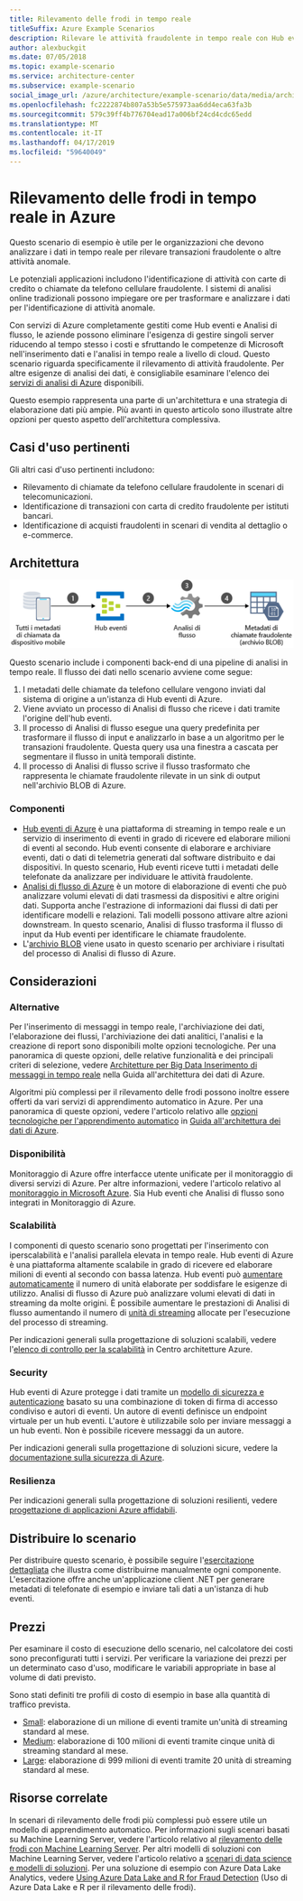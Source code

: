 ```yaml
---
title: Rilevamento delle frodi in tempo reale
titleSuffix: Azure Example Scenarios
description: Rilevare le attività fraudolente in tempo reale con Hub eventi e Analisi di flusso di Azure.
author: alexbuckgit
ms.date: 07/05/2018
ms.topic: example-scenario
ms.service: architecture-center
ms.subservice: example-scenario
social_image_url: /azure/architecture/example-scenario/data/media/architecture-fraud-detection.png
ms.openlocfilehash: fc2222874b807a53b5e575973aa6dd4eca63fa3b
ms.sourcegitcommit: 579c39ff4b776704ead17a006bf24cd4cdc65edd
ms.translationtype: MT
ms.contentlocale: it-IT
ms.lasthandoff: 04/17/2019
ms.locfileid: "59640049"
---
```

# <a name="real-time-fraud-detection-on-azure"></a>Rilevamento delle frodi in tempo reale in Azure

Questo scenario di esempio è utile per le organizzazioni che devono analizzare i dati in tempo reale per rilevare transazioni fraudolente o altre attività anomale.

Le potenziali applicazioni includono l'identificazione di attività con carte di credito o chiamate da telefono cellulare fraudolente. I sistemi di analisi online tradizionali possono impiegare ore per trasformare e analizzare i dati per l'identificazione di attività anomale.

Con servizi di Azure completamente gestiti come Hub eventi e Analisi di flusso, le aziende possono eliminare l'esigenza di gestire singoli server riducendo al tempo stesso i costi e sfruttando le competenze di Microsoft nell'inserimento dati e l'analisi in tempo reale a livello di cloud. Questo scenario riguarda specificamente il rilevamento di attività fraudolente. Per altre esigenze di analisi dei dati, è consigliabile esaminare l'elenco dei [servizi di analisi di Azure][product-category] disponibili.

Questo esempio rappresenta una parte di un'architettura e una strategia di elaborazione dati più ampie. Più avanti in questo articolo sono illustrate altre opzioni per questo aspetto dell'architettura complessiva.

## <a name="relevant-use-cases"></a>Casi d'uso pertinenti

Gli altri casi d'uso pertinenti includono:

- Rilevamento di chiamate da telefono cellulare fraudolente in scenari di telecomunicazioni.
- Identificazione di transazioni con carta di credito fraudolente per istituti bancari.
- Identificazione di acquisti fraudolenti in scenari di vendita al dettaglio o e-commerce.

## <a name="architecture"></a>Architettura

![Panoramica dell'architettura dei componenti di Azure in uno scenario di rilevamento delle frodi in tempo reale][architecture]

Questo scenario include i componenti back-end di una pipeline di analisi in tempo reale. Il flusso dei dati nello scenario avviene come segue:

1. I metadati delle chiamate da telefono cellulare vengono inviati dal sistema di origine a un'istanza di Hub eventi di Azure.
2. Viene avviato un processo di Analisi di flusso che riceve i dati tramite l'origine dell'hub eventi.
3. Il processo di Analisi di flusso esegue una query predefinita per trasformare il flusso di input e analizzarlo in base a un algoritmo per le transazioni fraudolente. Questa query usa una finestra a cascata per segmentare il flusso in unità temporali distinte.
4. Il processo di Analisi di flusso scrive il flusso trasformato che rappresenta le chiamate fraudolente rilevate in un sink di output nell'archivio BLOB di Azure.

### <a name="components"></a>Componenti

- [Hub eventi di Azure][docs-event-hubs] è una piattaforma di streaming in tempo reale e un servizio di inserimento di eventi in grado di ricevere ed elaborare milioni di eventi al secondo. Hub eventi consente di elaborare e archiviare eventi, dati o dati di telemetria generati dal software distribuito e dai dispositivi. In questo scenario, Hub eventi riceve tutti i metadati delle telefonate da analizzare per individuare le attività fraudolente.
- [Analisi di flusso di Azure][docs-stream-analytics] è un motore di elaborazione di eventi che può analizzare volumi elevati di dati trasmessi da dispositivi e altre origini dati. Supporta anche l'estrazione di informazioni dai flussi di dati per identificare modelli e relazioni. Tali modelli possono attivare altre azioni downstream. In questo scenario, Analisi di flusso trasforma il flusso di input da Hub eventi per identificare le chiamate fraudolente.
- L'[archivio BLOB](/azure/storage/blobs/storage-blobs-introduction) viene usato in questo scenario per archiviare i risultati del processo di Analisi di flusso di Azure.

## <a name="considerations"></a>Considerazioni

### <a name="alternatives"></a>Alternative

Per l'inserimento di messaggi in tempo reale, l'archiviazione dei dati, l'elaborazione dei flussi, l'archiviazione dei dati analitici, l'analisi e la creazione di report sono disponibili molte opzioni tecnologiche. Per una panoramica di queste opzioni, delle relative funzionalità e dei principali criteri di selezione, vedere [Architetture per Big Data Inserimento di messaggi in tempo reale](/azure/architecture/data-guide/technology-choices/real-time-ingestion) nella Guida all'architettura dei dati di Azure.

Algoritmi più complessi per il rilevamento delle frodi possono inoltre essere offerti da vari servizi di apprendimento automatico in Azure. Per una panoramica di queste opzioni, vedere l'articolo relativo alle [opzioni tecnologiche per l'apprendimento automatico](/azure/architecture/data-guide/technology-choices/data-science-and-machine-learning) in [Guida all'architettura dei dati di Azure](../../data-guide/index.md).

### <a name="availability"></a>Disponibilità

Monitoraggio di Azure offre interfacce utente unificate per il monitoraggio di diversi servizi di Azure. Per altre informazioni, vedere l'articolo relativo al [monitoraggio in Microsoft Azure](/azure/monitoring-and-diagnostics/monitoring-overview). Sia Hub eventi che Analisi di flusso sono integrati in Monitoraggio di Azure.

### <a name="scalability"></a>Scalabilità

I componenti di questo scenario sono progettati per l'inserimento con iperscalabilità e l'analisi parallela elevata in tempo reale. Hub eventi di Azure è una piattaforma altamente scalabile in grado di ricevere ed elaborare milioni di eventi al secondo con bassa latenza. Hub eventi può [aumentare automaticamente](/azure/event-hubs/event-hubs-auto-inflate) il numero di unità elaborate per soddisfare le esigenze di utilizzo. Analisi di flusso di Azure può analizzare volumi elevati di dati in streaming da molte origini. È possibile aumentare le prestazioni di Analisi di flusso aumentando il numero di [unità di streaming](/azure/stream-analytics/stream-analytics-streaming-unit-consumption) allocate per l'esecuzione del processo di streaming.

Per indicazioni generali sulla progettazione di soluzioni scalabili, vedere l'[elenco di controllo per la scalabilità][scalability] in Centro architetture Azure.

### <a name="security"></a>Security

Hub eventi di Azure protegge i dati tramite un [modello di sicurezza e autenticazione][docs-event-hubs-security-model] basato su una combinazione di token di firma di accesso condiviso e autori di eventi. Un autore di eventi definisce un endpoint virtuale per un hub eventi. L'autore è utilizzabile solo per inviare messaggi a un hub eventi. Non è possibile ricevere messaggi da un autore.

Per indicazioni generali sulla progettazione di soluzioni sicure, vedere la [documentazione sulla sicurezza di Azure][security].

### <a name="resiliency"></a>Resilienza

Per indicazioni generali sulla progettazione di soluzioni resilienti, vedere [progettazione di applicazioni Azure affidabili](../../reliability/index.md).

## <a name="deploy-the-scenario"></a>Distribuire lo scenario

Per distribuire questo scenario, è possibile seguire l'[esercitazione dettagliata][tutorial] che illustra come distribuirne manualmente ogni componente. L'esercitazione offre anche un'applicazione client .NET per generare metadati di telefonate di esempio e inviare tali dati a un'istanza di hub eventi.

## <a name="pricing"></a>Prezzi

Per esaminare il costo di esecuzione dello scenario, nel calcolatore dei costi sono preconfigurati tutti i servizi. Per verificare la variazione dei prezzi per un determinato caso d'uso, modificare le variabili appropriate in base al volume di dati previsto.

Sono stati definiti tre profili di costo di esempio in base alla quantità di traffico prevista.

- [Small][small-pricing]: elaborazione di un milione di eventi tramite un'unità di streaming standard al mese.
- [Medium][medium-pricing]: elaborazione di 100 milioni di eventi tramite cinque unità di streaming standard al mese.
- [Large][large-pricing]: elaborazione di 999 milioni di eventi tramite 20 unità di streaming standard al mese.

## <a name="related-resources"></a>Risorse correlate

In scenari di rilevamento delle frodi più complessi può essere utile un modello di apprendimento automatico. Per informazioni sugli scenari basati su Machine Learning Server, vedere l'articolo relativo al [rilevamento delle frodi con Machine Learning Server][r-server-fraud-detection]. Per altri modelli di soluzioni con Machine Learning Server, vedere l'articolo relativo a [scenari di data science e modelli di soluzioni][docs-r-server-sample-solutions]. Per una soluzione di esempio con Azure Data Lake Analytics, vedere [Using Azure Data Lake and R for Fraud Detection][technet-fraud-detection] (Uso di Azure Data Lake e R per il rilevamento delle frodi).

<!-- links -->
[product-category]: https://azure.microsoft.com/product-categories/analytics/
[tutorial]: /azure/stream-analytics/stream-analytics-real-time-fraud-detection
[small-pricing]: https://azure.com/e/74149ec312c049ccba79bfb3cfa67606
[medium-pricing]: https://azure.com/e/4fc94f7376de484d8ae67a6958cae60a
[large-pricing]: https://azure.com/e/7da8804396f9428a984578700003ba42
[architecture]: ./media/architecture-fraud-detection.png
[docs-event-hubs]: /azure/event-hubs/event-hubs-what-is-event-hubs
[docs-event-hubs-security-model]: /azure/event-hubs/event-hubs-authentication-and-security-model-overview
[docs-stream-analytics]: /azure/stream-analytics/stream-analytics-introduction
[docs-r-server-sample-solutions]: /machine-learning-server/r/sample-solutions
[r-server-fraud-detection]: https://microsoft.github.io/r-server-fraud-detection/
[technet-fraud-detection]: https://blogs.technet.microsoft.com/machinelearning/2017/06/28/using-azure-data-lake-and-r-for-fraud-detection/
[scalability]: /azure/architecture/checklist/scalability
[security]: /azure/security/
